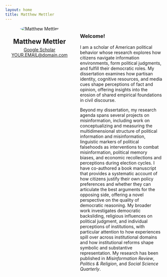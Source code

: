 ```yaml
---
layout: home
title: Matthew Mettler
---
```


<div style="display: flex; align-items: flex-start; gap: 20px;">

  <!-- Left column: headshot, name, links -->
  <div style="flex: 0 0 220px; text-align: center;">
    <img src="/assets/headshot.jpg" alt="Matthew Mettler" style="max-width: 200px; border-radius: 50%; margin-bottom: 10px;" />
    <h2 style="margin: 10px 0 5px 0;">Matthew Mettler</h2>
    <p style="margin: 0;">
      <a href="https://scholar.google.com/citations?user=y3pMcNIAAAAJ" target="_blank">Google Scholar</a><br/>
      <a href="mailto:mettler3@illinois.edu">YOUR.EMAIL@domain.com</a>
    </p>
  </div>

  <!-- Right column: welcome text and paragraph -->
  <div style="flex: 1;">
    <h3>Welcome!</h3>
    <p>
      I am a scholar of American political behavior whose research explores how citizens navigate information environments, form political judgments, and fulfill their democratic roles. My dissertation examines how partisan identity, cognitive resources, and media cues shape perceptions of fact and opinion, offering insights into the erosion of shared empirical foundations in civil discourse.
    </p>
    <p>
      Beyond my dissertation, my research agenda spans several projects on misinformation, including work on conceptualizing and measuring the multidimensional structure of political information and misinformation, linguistic markers of political falsehoods as interventions to combat misinformation, political memory biases, and economic recollections and perceptions during election cycles. I have co-authored a book manuscript that provides a systematic account of how citizens justify their own policy preferences and whether they can articulate the best arguments for the opposing side, offering a novel perspective on the quality of democratic reasoning. My broader work investigates democratic backsliding, religious influences on political judgment, and individual perceptions of institutions, with particular attention to how experiences spill over across institutional domains and how institutional reforms shape symbolic and substantive representation. My research has been published in <em>Misinformation Review</em>, <em>Politics & Religion</em>, and <em>Social Science Quarterly</em>.
    </p>
  </div>

</div>
